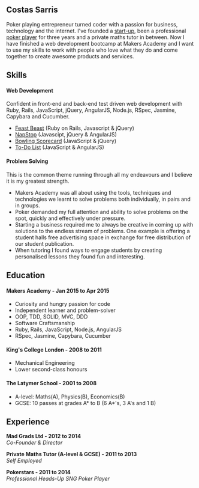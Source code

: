 ## Costas Sarris

Poker playing entrepreneur turned coder with a passion for business, technology and the internet. I've founded a [start-up](http://info4837.wix.com/mad-grads), been a professional [poker player](http://s24.postimg.org/oes0wedmd/Screen_Shot_2015_04_20_at_17_09_45.png) for three years and a private maths tutor in between. Now I have finished a web development bootcamp at Makers Academy and I want to use my skills to work with people who love what they do and come together to create awesome products and services.

## Skills

#### Web Development

Confident in front-end and back-end test driven web development with Ruby, Rails, JavaScript, jQuery, AngularJS, Node.js, RSpec, Jasmine, Capybara and Cucumber.

- [Feast Beast](https://github.com/StreetFeast/street-feast) (Ruby on Rails, Javascript & jQuery)
- [NapStop](https://github.com/NapStop/NapStop) (Javascipt, jQuery & AngularJS)
- [Bowling Scorecard](https://github.com/costassarris/bowling-challenge) (JavaScript & jQuery)
- [To-Do List](https://github.com/costassarris/todo_challenge) (JavaScript & AngularJS)

#### Problem Solving

This is the common theme running through all my endeavours and I believe it is my greatest strength.

- Makers Academy was all about using the tools, techniques and technologies we learnt to solve problems both individually, in pairs and in groups.
- Poker demanded my full attention and ability to solve problems on the spot, quickly and effectively under pressure.
- Starting a business required me to always be creative in coming up with solutions to the endless stream of problems. One example is offering a student halls free advertising space in exchange for free distribution of our student publication.
- When tutoring I found ways to engage students by creating personalised lessons they found fun and interesting.

## Education

#### Makers Academy - Jan 2015 to Apr 2015

- Curiosity and hungry passion for code
- Independent learner and problem-solver
- OOP, TDD, SOLID, MVC, DDD
- Software Craftsmanship
- Ruby, Rails, JavaScript, Node.js, AngularJS
- RSpec, Jasmine, Capybara, Cucumber

#### King's College London - 2008 to 2011

- Mechanical Engineering
- Lower second-class honours

#### The Latymer School - 2001 to 2008

- A-level: Maths(A), Physics(B), Economics(B)
- GCSE: 10 passes at grades A* to B (6 A*'s, 3 A's and 1 B)

## Experience

**Mad Grads Ltd - 2012 to 2014**  
*Co-Founder & Director*

**Private Maths Tutor (A-level & GCSE) - 2011 to 2013**  
*Self Employed*

**Pokerstars - 2011 to 2014**  
*Professional Heads-Up SNG Poker Player*
